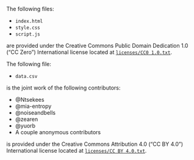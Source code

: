 
The following files:
* `index.html`
* `style.css`
* `script.js`

are provided under the Creative Commons Public Domain Dedication 1.0 (“CC Zero”) International license located at [`licenses/CC0 1.0.txt`](https://github.com/Ntsekees/loglang-tatoeba/blob/main/licenses/CC0%201.0.txt).

The following file:
* `data.csv`

is the joint work of the following contributors:
* @Ntsekees
* @mia-entropy
* @noiseandbells
* @zearen
* @yuorb
* A couple anonymous contributors

is provided under the Creative Commons Attribution 4.0 (“CC BY 4.0”)  International license located at [`licenses/CC BY 4.0.txt`](https://github.com/Ntsekees/loglang-tatoeba/blob/main/licenses/CC%20BY%204.0.txt).


